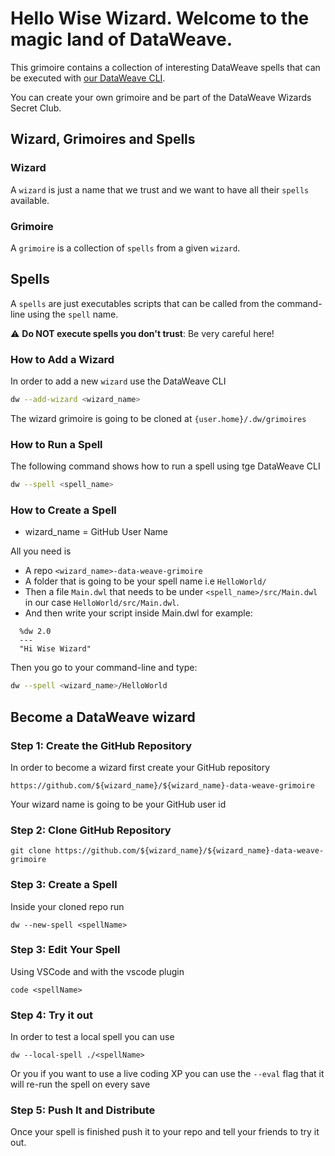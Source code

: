 # Hello Wise Wizard. Welcome to the magic land of DataWeave.

This grimoire contains a collection of interesting DataWeave spells that can be executed with [our DataWeave CLI](https://github.com/mulesoft-labs/data-weave-native).

You can create your own grimoire and be part of the DataWeave Wizards Secret Club.

## Wizard, Grimoires and Spells

### Wizard
A `wizard` is just a name that we trust and we want to have all their `spells` available.

### Grimoire

A `grimoire` is a collection of `spells` from a given `wizard`. 

## Spells
A `spells` are just executables scripts that can be called from the command-line using the `spell` name.

:warning: **Do NOT execute spells you don't trust**: Be very careful here!

### How to Add a Wizard

In order to add a new `wizard` use the DataWeave CLI

```bash
dw --add-wizard <wizard_name>
```
The wizard grimoire is going to be cloned at `{user.home}/.dw/grimoires`

### How to Run a Spell

The following command shows how to run a spell using tge DataWeave CLI 
```bash
dw --spell <spell_name>
```

### How to Create a Spell

- wizard_name = GitHub User Name

All you need is 
 - A repo `<wizard_name>-data-weave-grimoire`
 - A folder that is going to be your spell name i.e `HelloWorld/`
 - Then a file `Main.dwl` that needs to be under `<spell_name>/src/Main.dwl` in our case `HelloWorld/src/Main.dwl`.
 - And then write your script inside Main.dwl for example:

```
  %dw 2.0
  ---
  "Hi Wise Wizard" 
```

Then you go to your command-line and type:
```bash
dw --spell <wizard_name>/HelloWorld
```




## Become a DataWeave wizard

### Step 1: Create the GitHub Repository

In order to become a wizard first create your GitHub repository

`https://github.com/${wizard_name}/${wizard_name}-data-weave-grimoire`

Your wizard name is going to be your GitHub user id

### Step 2: Clone GitHub Repository

`git clone https://github.com/${wizard_name}/${wizard_name}-data-weave-grimoire`

### Step 3: Create a Spell

Inside your cloned repo run

`dw --new-spell <spellName>`

### Step 3: Edit Your Spell

Using VSCode and with the vscode plugin

`code <spellName>`

### Step 4: Try it out

In order to test a local spell you can use

`dw --local-spell ./<spellName>`

Or you if you want to use a live coding XP you can use the `--eval` flag that it will re-run the spell on every save

### Step 5: Push It and Distribute

Once your spell is finished push it to your repo and tell your friends to try it out.
